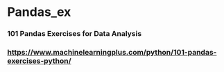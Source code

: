 # Pandas_ex

### 101 Pandas Exercises for Data Analysis

### https://www.machinelearningplus.com/python/101-pandas-exercises-python/
